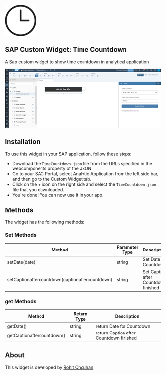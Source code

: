 

<img src="https://raw.githubusercontent.com/SAP-Custom-Widget/TimeCountdown/main/icon.png" width="100">

## SAP Custom Widget: Time Countdown
A Sap custom widget to show time countdown in analytical application

![preview](https://raw.githubusercontent.com/SAP-Custom-Widget/TimeCountdown/main/screenshot.png)

## Installation
To use this widget in your SAP application, follow these steps:

- Download the `TimeCountdown.json` file from the URLs specified in the webcomponents property of the JSON.
- Go to your SAC Portal, select Analytic Application from the left side bar, and then go to the Custom Widget tab.
- Click on the + icon on the right side and select the `TimeCountdown.json` file that you downloaded.
- You're done! You can now use it in your app.

## Methods
The widget has the following methods:

### Set Methods

|  Method | Parameter Type  | Description  |
| ------------ | ------------ | ------------ |
| setDate(date) | string |  Set Date for Countdown |
| setCaptionaftercountdown(captionaftercountdown) | string |  Set Caption after Countdown finished |

### get Methods

|  Method | Return Type | Description  |
| ------------ | ------------ | ------------ |
| getDate()  | string |  return Date for Countdown |
| getCaptionaftercountdown()  | string |  return Caption after Countdown finished |

## About
This widget is developed by [Rohit Chouhan](http://linkedin.com/in/itsrohitchouhan "Rohit Chouhan")

